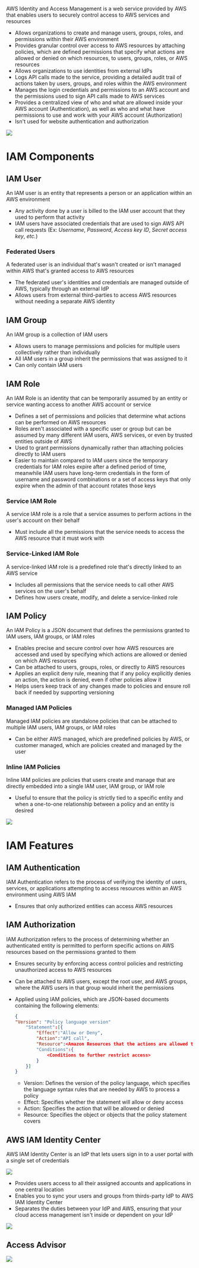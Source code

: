 AWS Identity and Access Management is a web service provided by AWS that enables users to securely control access to AWS services and resources

* Allows organizations to create and manage users, groups, roles, and permissions within their AWS environment
* Provides granular control over access to AWS resources by attaching policies, which are defined permissions that specify what actions are allowed or denied on which resources, to users, groups, roles, or AWS resources
* Allows organizations to use identities from external IdPs
* Logs API calls made to the service, providing a detailed audit trail of actions taken by users, groups, and roles within the AWS environment
* Manages the login credentials and permissions to an AWS account and the permissions used to sign API calls made to AWS services
* Provides a centralized view of who and what are allowed inside your AWS account (Authentication), as well as who and what have permissions to use and work with your AWS account (Authorization)
* Isn't used for website authentication and authorization

![](https://github.com/JonmarCorpuz/SecondBrain/blob/main/Assets/Whitespace.png)

# IAM Components

## IAM User

An IAM user is an entity that represents a person or an application within an AWS environment

* Any activity done by a user is billed to the IAM user account that they used to perform that activity
* IAM users have associated credentials that are used to sign AWS API call requests (Ex: *Username*, *Password*, *Access key ID*, *Secret access key*, *etc.*)

### Federated Users

A federated user is an individual that's wasn't created or isn't managed within AWS that's granted access to AWS resources 

* The federated user's identities and credentials are managed outside of AWS, typically through an external IdP
* Allows users from external third-parties to access AWS resources without needing a separate AWS identity

## IAM Group

An IAM group is a collection of IAM users

* Allows users to manage permissions and policies for multiple users collectively rather than individually
* All IAM users in a group inherit the permissions that was assigned to it
* Can only contain IAM users

## IAM Role

An IAM Role is an identity that can be temporarily assumed by an entity or service wanting access to another AWS account or service

* Defines a set of permissions and policies that determine what actions can be performed on AWS resources
* Roles aren't associated with a specific user or group but can be assumed by many different IAM users, AWS services, or even by trusted entities outside of AWS 
* Used to grant permissions dynamically rather than attaching policies directly to IAM users
* Easier to maintain compared to IAM users since the temporary credentials for IAM roles expire after a defined period of time, meanwhile IAM users have long-term credentials in the form of username and password combinations or a set of access keys that only expire when the admin of that account rotates those keys

### Service IAM Role

A service IAM role is a role that a service assumes to perform actions in the user's account on their behalf

* Must include all the permissions that the service needs to access the AWS resource that it must work with

### Service-Linked IAM Role

A service-linked IAM role is a predefined role that's directly linked to an AWS service

* Includes all permissions that the service needs to call other AWS services on the user's behalf
* Defines how users create, modify, and delete a service-linked role

## IAM Policy

An IAM Policy is a JSON document that defines the permissions granted to IAM users, IAM groups, or IAM roles

* Enables precise and secure control over how AWS resources are accessed and used by specifying which actions are allowed or denied on which AWS resources
* Can be attached to users, groups, roles, or directly to AWS resources
* Applies an explicit deny rule, meaning that if any policy explicitly denies an action, the action is denied, even if other policies allow it
* Helps users keep track of any changes made to policies and ensure roll back if needed by supporting versioning

### Managed IAM Policies

Managed IAM policies are standalone policies that can be attached to multiple IAM users, IAM groups, or IAM roles

* Can be either AWS managed, which are predefined policies by AWS, or customer managed, which are policies created and managed by the user

### Inline IAM Policies

Inline IAM policies are policies that users create and manage that are directly embedded into a single IAM user, IAM group, or IAM role

* Useful to ensure that the policy is strictly tied to a specific entity and when a one-to-one relationship between a policy and an entity is desired

![](https://github.com/JonmarCorpuz/SecondBrain/blob/main/Assets/Whitespace.png)

# IAM Features

## IAM Authentication

IAM Authentication refers to the process of verifying the identity of users, services, or applications attempting to access resources within an AWS environment using AWS IAM

* Ensures that only authorized entities can access AWS resources

## IAM Authorization

IAM Authorization refers to the process of determining whether an authenticated entity is permitted to perform specific actions on AWS resources based on the permissions granted to them

* Ensures security by enforcing access control policies and restricting unauthorized access to AWS resources
* Can be attached to AWS users, except the root user, and AWS groups, where the AWS users in that group would inherit the permissions
* Applied using IAM policies, which are JSON-based documents containing the following elements:

	```JSON
	{
	"Version": "Policy language version"
		"Statement":[{
			"Effect":"Allow or Deny",
			"Action":"API call",
			"Resource":<Amazon Resources that the actions are allowed to be performed against>
			"Conditions":{
				<Conditions to further restrict access>
			} 
		}]
	}
	```
	* Version: Defines the version of the policy language, which specifies the language syntax rules that are needed by AWS to process a policy
	* Effect: Specifies whether the statement will allow or deny access
	* Action: Specifies the action that will be allowed or denied
	* Resource: Specifies the object or objects that the policy statement covers

## AWS IAM Identity Center

AWS IAM Identity Center is an IdP that lets users sign in to a user portal with a single set of credentials

![](https://github.com/JonmarCorpuz/SecondBrain/blob/main/Assets/ch_xCyeMTaqf8QsnjD2qkg_26dbde9b8e204aed936440ecacfb57f1_Reading4.3A.png)

* Provides users access to all their assigned accounts and applications in one central location
* Enables you to sync your users and groups from thirds-party IdP to AWS IAM Identity Center
* Separates the duties between your IdP and AWS, ensuring that your cloud access management isn't inside or dependent on your IdP

![](https://github.com/JonmarCorpuz/SecondBrain/blob/main/Assets/Whitespace.png)

## Access Advisor

![](https://github.com/JonmarCorpuz/SecondBrain/blob/main/Assets/Whitespace.png)


